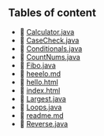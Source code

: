 ## Tables of content
- 🤣 [Calculator.java](./Calculator.java)
- 🤣 [CaseCheck.java](./CaseCheck.java)
- 🤣 [Conditionals.java](./Conditionals.java)
- 🤣 [CountNums.java](./CountNums.java)
- 🤣 [Fibo.java](./Fibo.java)
- 🤣 [heeelo.md](./heeelo.md)
- 🤣 [hello.html](./hello.html)
- 🤣 [index.html](./index.html)
- 🤣 [Largest.java](./Largest.java)
- 🤣 [Loops.java](./Loops.java)
- 🤣 [readme.md](./readme.md)
- 🤣 [Reverse.java](./Reverse.java)
